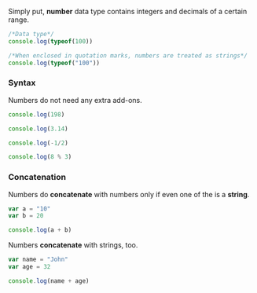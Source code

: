 Simply put, **number** data type contains integers and decimals of a certain range.
```js
/*Data type*/
console.log(typeof(100))

/*When enclosed in quotation marks, numbers are treated as strings*/
console.log(typeof("100"))
```

### Syntax
Numbers do not need any extra add-ons. 
```js
console.log(198)

console.log(3.14)

console.log(-1/2)

console.log(8 % 3)
```

### Concatenation
Numbers do **concatenate** with numbers only if even one of the is a **string**.
```js
var a = "10"
var b = 20

console.log(a + b)
```

Numbers **concatenate** with strings, too.
```js
var name = "John"
var age = 32

console.log(name + age)
```